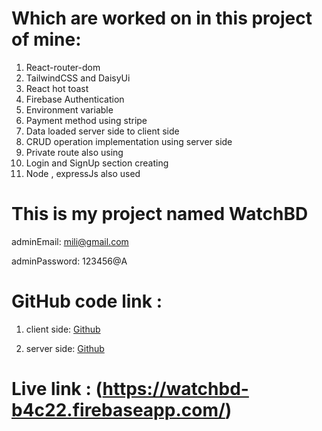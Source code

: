 # Which are worked on in this project of mine:
1. React-router-dom
2. TailwindCSS and DaisyUi
3. React hot toast
4. Firebase Authentication
5. Environment variable 
6. Payment method using stripe
7. Data loaded server side to client side
8. CRUD operation implementation using server side
9. Private route also using
10. Login and SignUp section creating
11. Node , expressJs also used

# This is my project named WatchBD

adminEmail: mili@gmail.com

adminPassword: 123456@A

# GitHub code link :
1. client side: [Github](https://github.com/programming-hero-web-course-4/b612-used-products-resale-clients-side-SABIKUN-NAHAR-URMY)

2. server side: [Github](https://github.com/programming-hero-web-course-4/b612-used-products-resale-server-side-SABIKUN-NAHAR-URMY)

# Live link : (https://watchbd-b4c22.firebaseapp.com/)
